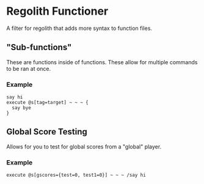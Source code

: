 # Regolith Functioner
A filter for regolith that adds more syntax to function files.

## "Sub-functions"
These are functions inside of functions. These allow for multiple commands to be ran at once.

### Example
```
say hi
execute @s[tag=target] ~ ~ ~ {
  say bye
}
```

## Global Score Testing
Allows for you to test for global scores from a "global" player. 

### Example
```
execute @s[gscores={test=0, test1=0}] ~ ~ ~ /say hi
```